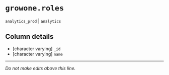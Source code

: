 # `growone.roles`
`analytics_prod` | `analytics`

## Column details
* [character varying] `_id`
* [character varying] `name`

-------------------------------------------------------------------------------
*Do not make edits above this line.*
